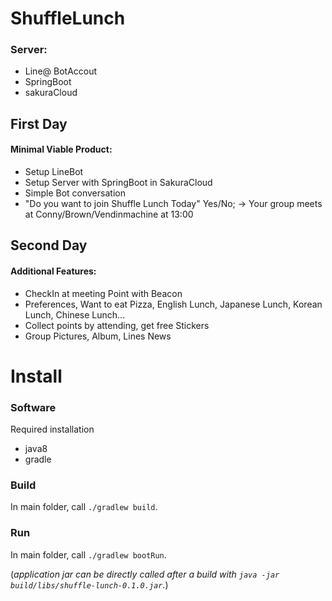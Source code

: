 # ShuffleLunch

### Server:
 - Line@ BotAccout
 - SpringBoot
 - sakuraCloud

## First Day
#### Minimal Viable Product:
 - Setup LineBot
 - Setup Server with SpringBoot in SakuraCloud
 - Simple Bot conversation
 - "Do you want to join Shuffle Lunch Today" Yes/No; -> Your group meets at Conny/Brown/Vendinmachine at 13:00

## Second Day
#### Additional Features:
 - CheckIn at meeting Point with Beacon 
 - Preferences, Want to eat Pizza, English Lunch, Japanese Lunch, Korean Lunch, Chinese Lunch...
 - Collect points by attending, get free Stickers 
 - Group Pictures, Album, Lines News 

# Install
### Software
Required installation
 - java8
 - gradle
 
### Build
In main folder, call `./gradlew build`.

### Run
In main folder, call `./gradlew bootRun`.

(_application jar can be directly called after a build with `java -jar build/libs/shuffle-lunch-0.1.0.jar`._)
